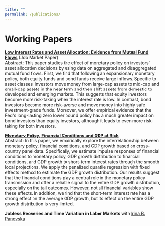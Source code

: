 ```yaml
---
title: ""
permalink: /publications/
---
```

# Working Papers
<b>[Low Interest Rates and Asset Allocation: Evidence from Mutual Fund Flows](http://lichengzh.github.io/files/low.pdf)</b> (Job Market Paper)<br> 
Abstract: This paper studies the effect of monetary policy on investors' asset allocation decisions by using data on aggregated and disaggregated mutual fund flows. First, we find that following an expansionary monetary policy, both equity funds and bond funds receive large inflows.
Specific to asset classes, investors move money from large-cap assets to mid-cap and small-cap assets in the near term and then shift assets from domestic to developed and emerging markets. This suggests that equity investors become more risk-taking when the interest rate is low. In contrast, bond investors become more risk-averse and move money into highly safe investment-grade funds. Moreover, we offer empirical evidence that the Fed's long-lasting zero lower bound policy has a much greater impact on bond investors than equity investors, although it leads to even more risk-taking for both investors. <br>

<b>[Monetary Policy, Financial Conditions and GDP at Risk](http://lichengzh.github.io/files/fci.pdf)</b> <br> 
Abstract: In this paper, we empirically explore the interrelationship between monetary policy, financial conditions, and GDP growth based on cross-country panel data. Specifically, we estimate impulse responses of financial conditions to monetary policy, GDP growth distribution to financial conditions, and GDP growth to short-term interest rates through the smooth local projections. We apply the penalized quantile regression with fixed effects method to estimate the GDP growth distribution. Our results suggest that the financial conditions play a central role in the monetary policy transmission and offer a reliable signal to the entire GDP growth distribution, especially on the tail outcomes. However, not all financial variables show these effects.
In addition, we find that the short-term interest rate has a strong effect on the average GDP growth, but its effect on the entire GDP growth distribution is very limited. <br>

<b>Jobless Reoveries and Time Variation in Labor Markets </b> with  [Irina B. Panovska](https://irinapanovska.com)
<br> 








